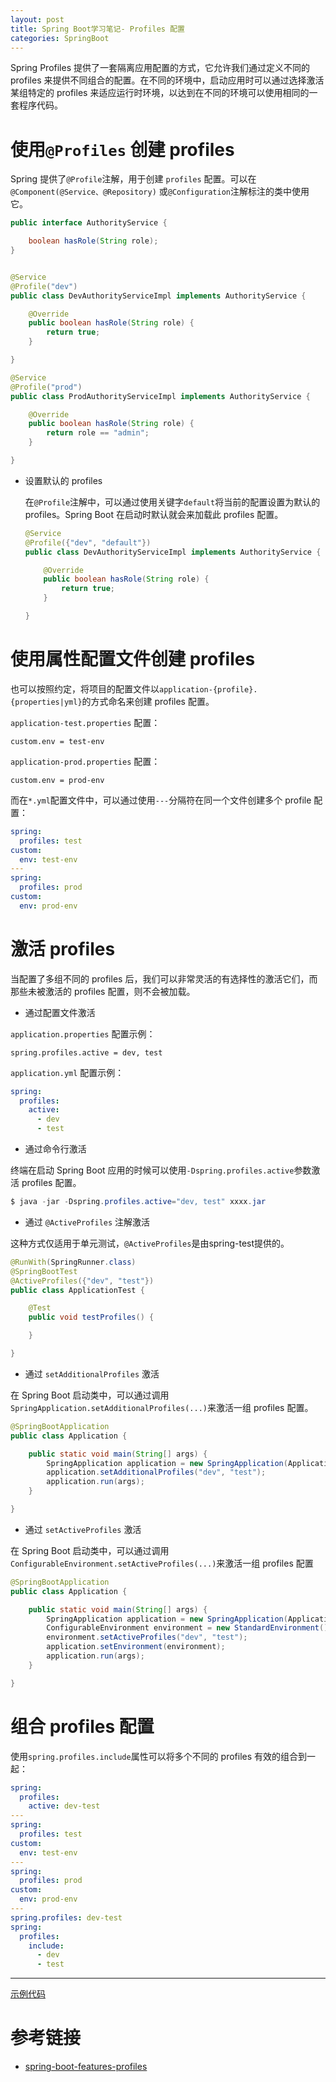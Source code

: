 ```yaml
---
layout: post
title: Spring Boot学习笔记- Profiles 配置
categories: SpringBoot
---
```


Spring Profiles 提供了一套隔离应用配置的方式，它允许我们通过定义不同的 profiles 来提供不同组合的配置。在不同的环境中，启动应用时可以通过选择激活某组特定的 profiles 来适应运行时环境，以达到在不同的环境可以使用相同的一套程序代码。

# 使用`@Profiles` 创建 profiles

Spring 提供了`@Profile`注解，用于创建 `profiles` 配置。可以在`@Component(@Service、@Repository)` 或`@Configuration`注解标注的类中使用它。

```java
public interface AuthorityService {

    boolean hasRole(String role);
}


@Service
@Profile("dev")
public class DevAuthorityServiceImpl implements AuthorityService {

    @Override
    public boolean hasRole(String role) {
        return true;
    }

}

@Service
@Profile("prod")
public class ProdAuthorityServiceImpl implements AuthorityService {

    @Override
    public boolean hasRole(String role) {
        return role == "admin";
    }

}
```

- 设置默认的 profiles

  在`@Profile`注解中，可以通过使用关键字`default`将当前的配置设置为默认的 profiles。Spring Boot 在启动时默认就会来加载此 profiles 配置。

  ```java
  @Service
  @Profile({"dev", "default"})
  public class DevAuthorityServiceImpl implements AuthorityService {

      @Override
      public boolean hasRole(String role) {
          return true;
      }

  }
  ```

# 使用属性配置文件创建 profiles

也可以按照约定，将项目的配置文件以`application-{profile}.{properties|yml}`的方式命名来创建 profiles 配置。

`application-test.properties` 配置：

```properties
custom.env = test-env
```

`application-prod.properties` 配置：

```properties
custom.env = prod-env
```

而在`*.yml`配置文件中，可以通过使用`---`分隔符在同一个文件创建多个 profile 配置：

```yaml
spring:
  profiles: test
custom:
  env: test-env
---
spring:
  profiles: prod
custom:
  env: prod-env
```

# 激活 profiles

当配置了多组不同的 profiles 后，我们可以非常灵活的有选择性的激活它们，而那些未被激活的 profiles 配置，则不会被加载。

- 通过配置文件激活

`application.properties` 配置示例：

```properties
spring.profiles.active = dev, test
```

`application.yml` 配置示例：

```yaml
spring:
  profiles:
    active:
      - dev
      - test
```

- 通过命令行激活

终端在启动 Spring Boot 应用的时候可以使用`-Dspring.profiles.active`参数激活 profiles 配置。

```java
$ java -jar -Dspring.profiles.active="dev, test" xxxx.jar
```

- 通过 `@ActiveProfiles` 注解激活

这种方式仅适用于单元测试，`@ActiveProfiles`是由spring-test提供的。

```java
@RunWith(SpringRunner.class)
@SpringBootTest
@ActiveProfiles({"dev", "test"})
public class ApplicationTest {

    @Test
    public void testProfiles() {

    }

}
```

- 通过 `setAdditionalProfiles` 激活

在 Spring Boot 启动类中，可以通过调用`SpringApplication.setAdditionalProfiles(...)`来激活一组 profiles 配置。

```java
@SpringBootApplication
public class Application {

    public static void main(String[] args) {
        SpringApplication application = new SpringApplication(Application.class);
        application.setAdditionalProfiles("dev", "test");
        application.run(args);
    }

}
```

- 通过 `setActiveProfiles` 激活

在 Spring Boot 启动类中，可以通过调用`ConfigurableEnvironment.setActiveProfiles(...)`来激活一组 profiles 配置

```java
@SpringBootApplication
public class Application {

    public static void main(String[] args) {
        SpringApplication application = new SpringApplication(Application.class);
        ConfigurableEnvironment environment = new StandardEnvironment();
        environment.setActiveProfiles("dev", "test");
        application.setEnvironment(environment);
        application.run(args);
    }

}
```

# 组合 profiles 配置

使用`spring.profiles.include`属性可以将多个不同的 profiles 有效的组合到一起：

```yaml
spring:
  profiles:
    active: dev-test
---
spring:
  profiles: test
custom:
  env: test-env
---
spring:
  profiles: prod
custom:
  env: prod-env
---
spring.profiles: dev-test
spring:
  profiles:
    include:
      - dev
      - test
```

--------------------------------------------------------------------------------

[示例代码](https://github.com/xiaokuicui/spring-boot-cloud-learning-examples/tree/master/spring-boot-profiles)

# 参考链接

- [spring-boot-features-profiles](https://docs.spring.io/spring-boot/docs/1.5.2.RELEASE/reference/htmlsingle/#boot-features-profiles)
